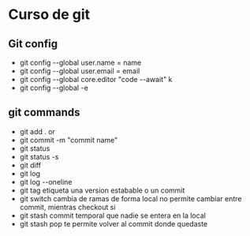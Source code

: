 # Curso de git 

## Git config 

* git config --global user.name = name
* git config --global user.email = email
* git config --global core.editor "code --await" k
* git config --global -e

## git commands
* git add . or <file name>
* git commit -m "commit name"
* git status 
* git status -s
* git diff
* git log 
* git log --oneline 
* git tag  etiqueta una version estabable o un  commit 
* git switch  cambia de ramas de forma local  no permite cambiar entre commit, mientras checkout si
* git stash commit temporal que nadie se entera en la local
* git stash pop te permite volver al commit donde quedaste



